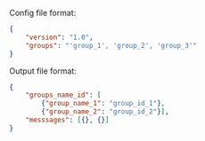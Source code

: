 

Config file format:

```json
{
    "version": "1.0",
    "groups": "'group_1', 'group_2', 'group_3'"
}
```

Output file format:

```json
{
    "groups_name_id": [
        {"group_name_1": "group_id_1"}, 
        {"group_name_2": "group_id_2"}],
    "messsages": [{}, {}]
}
```